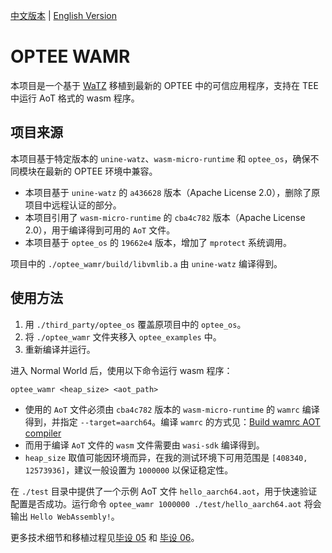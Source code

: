 [中文版本](README_zh.md) | [English Version](README.md)

# OPTEE WAMR

本项目是一个基于 [WaTZ](https://github.com/JamesMenetrey/unine-watz/tree/main?tab=readme-ov-file) 移植到最新的 OPTEE 中的可信应用程序，支持在 TEE 中运行 AoT 格式的 wasm 程序。

## 项目来源

本项目基于特定版本的 `unine-watz`、`wasm-micro-runtime` 和 `optee_os`，确保不同模块在最新的 OPTEE 环境中兼容。

* 本项目基于 `unine-watz` 的 `a436628` 版本（Apache License 2.0），删除了原项目中远程认证的部分。
* 本项目引用了 `wasm-micro-runtime` 的 `cba4c782` 版本（Apache License 2.0），用于编译得到可用的 `AoT` 文件。
* 本项目基于 `optee_os` 的 `19662e4` 版本，增加了 `mprotect` 系统调用。

项目中的 `./optee_wamr/build/libvmlib.a` 由 `unine-watz` 编译得到。

## 使用方法

1. 用 `./third_party/optee_os` 覆盖原项目中的 `optee_os`。
2. 将 `./optee_wamr` 文件夹移入 `optee_examples` 中。
3. 重新编译并运行。

进入 Normal World 后，使用以下命令运行 wasm 程序：

```
optee_wamr <heap_size> <aot_path>
```

- 使用的 `AoT` 文件必须由 `cba4c782` 版本的 `wasm-micro-runtime` 的 `wamrc` 编译得到，并指定 `--target=aarch64`。编译  `wamrc` 的方式见：[Build wamrc AOT compiler](https://github.com/bytecodealliance/wasm-micro-runtime/blob/main/wamr-compiler/README.md)
- 而用于编译 `AoT` 文件的 `wasm` 文件需要由 `wasi-sdk` 编译得到。
- `heap_size` 取值可能因环境而异，在我的测试环境下可用范围是 `[408340, 12573936]`，建议一般设置为 `1000000` 以保证稳定性。

在 `./test` 目录中提供了一个示例 AoT 文件 `hello_aarch64.aot`，用于快速验证配置是否成功。运行命令 `optee_wamr 1000000 ./test/hello_aarch64.aot` 将会输出 `Hello WebAssembly!`。

更多技术细节和移植过程见[毕设 05](https://cishoon.github.io/graduation-project/05/) 和 [毕设 06](https://cishoon.github.io/graduation-project/06/)。
